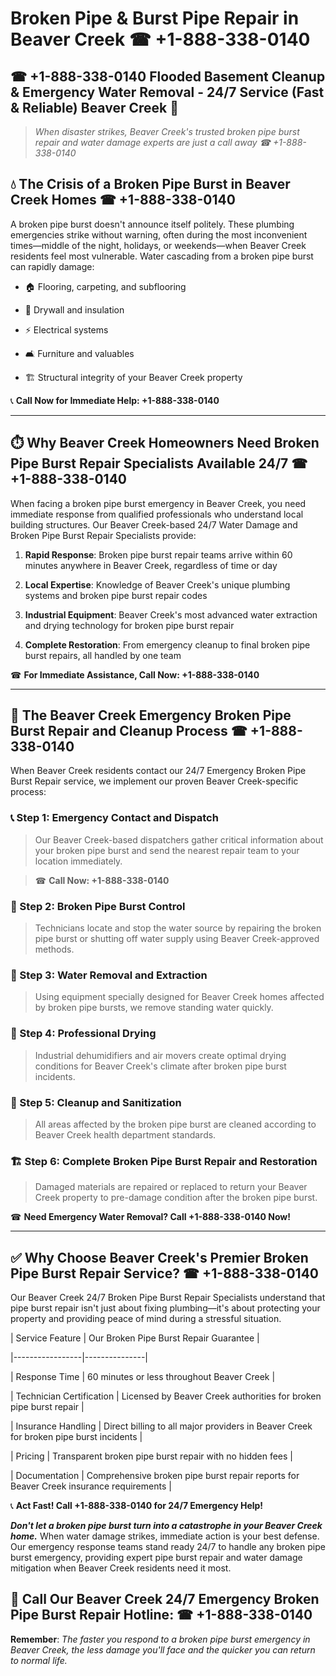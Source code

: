 # Broken Pipe & Burst Pipe Repair in Beaver Creek ☎ +1-888-338-0140  
## ☎ +1-888-338-0140 Flooded Basement Cleanup & Emergency Water Removal - 24/7 Service (Fast & Reliable) Beaver Creek 🚨  

> *When disaster strikes, Beaver Creek's trusted broken pipe burst repair and water damage experts are just a call away ☎ +1-888-338-0140*  

## 💧 The Crisis of a Broken Pipe Burst in Beaver Creek Homes ☎ +1-888-338-0140  

A broken pipe burst doesn't announce itself politely. These plumbing emergencies strike without warning, often during the most inconvenient times—middle of the night, holidays, or weekends—when Beaver Creek residents feel most vulnerable. Water cascading from a broken pipe burst can rapidly damage:  

* 🏠 Flooring, carpeting, and subflooring  
* 🧱 Drywall and insulation  
* ⚡ Electrical systems  
* 🛋️ Furniture and valuables  
* 🏗️ Structural integrity of your Beaver Creek property  

📞 **Call Now for Immediate Help: +1-888-338-0140**  

---  

## ⏱️ Why Beaver Creek Homeowners Need Broken Pipe Burst Repair Specialists Available 24/7 ☎ +1-888-338-0140  

When facing a broken pipe burst emergency in Beaver Creek, you need immediate response from qualified professionals who understand local building structures. Our Beaver Creek-based 24/7 Water Damage and Broken Pipe Burst Repair Specialists provide:  

1. **Rapid Response**: Broken pipe burst repair teams arrive within 60 minutes anywhere in Beaver Creek, regardless of time or day  
2. **Local Expertise**: Knowledge of Beaver Creek's unique plumbing systems and broken pipe burst repair codes  
3. **Industrial Equipment**: Beaver Creek's most advanced water extraction and drying technology for broken pipe burst repair  
4. **Complete Restoration**: From emergency cleanup to final broken pipe burst repairs, all handled by one team  

☎ **For Immediate Assistance, Call Now: +1-888-338-0140**  

---  

## 🔧 The Beaver Creek Emergency Broken Pipe Burst Repair and Cleanup Process ☎ +1-888-338-0140  

When Beaver Creek residents contact our 24/7 Emergency Broken Pipe Burst Repair service, we implement our proven Beaver Creek-specific process:  

### 📞 Step 1: Emergency Contact and Dispatch  
> Our Beaver Creek-based dispatchers gather critical information about your broken pipe burst and send the nearest repair team to your location immediately.  
> ☎ **Call Now: +1-888-338-0140**  

### 🚿 Step 2: Broken Pipe Burst Control  
> Technicians locate and stop the water source by repairing the broken pipe burst or shutting off water supply using Beaver Creek-approved methods.  

### 🌊 Step 3: Water Removal and Extraction  
> Using equipment specially designed for Beaver Creek homes affected by broken pipe bursts, we remove standing water quickly.  

### 💨 Step 4: Professional Drying  
> Industrial dehumidifiers and air movers create optimal drying conditions for Beaver Creek's climate after broken pipe burst incidents.  

### 🧼 Step 5: Cleanup and Sanitization  
> All areas affected by the broken pipe burst are cleaned according to Beaver Creek health department standards.  

### 🏗️ Step 6: Complete Broken Pipe Burst Repair and Restoration  
> Damaged materials are repaired or replaced to return your Beaver Creek property to pre-damage condition after the broken pipe burst.  

☎ **Need Emergency Water Removal? Call +1-888-338-0140 Now!**  

---  

## ✅ Why Choose Beaver Creek's Premier Broken Pipe Burst Repair Service? ☎ +1-888-338-0140  

Our Beaver Creek 24/7 Broken Pipe Burst Repair Specialists understand that pipe burst repair isn't just about fixing plumbing—it's about protecting your property and providing peace of mind during a stressful situation.  

| Service Feature | Our Broken Pipe Burst Repair Guarantee |  
|-----------------|---------------|  
| Response Time | 60 minutes or less throughout Beaver Creek |  
| Technician Certification | Licensed by Beaver Creek authorities for broken pipe burst repair |  
| Insurance Handling | Direct billing to all major providers in Beaver Creek for broken pipe burst incidents |  
| Pricing | Transparent broken pipe burst repair with no hidden fees |  
| Documentation | Comprehensive broken pipe burst repair reports for Beaver Creek insurance requirements |  

📞 **Act Fast! Call +1-888-338-0140 for 24/7 Emergency Help!**  

***Don't let a broken pipe burst turn into a catastrophe in your Beaver Creek home.*** When water damage strikes, immediate action is your best defense. Our emergency response teams stand ready 24/7 to handle any broken pipe burst emergency, providing expert pipe burst repair and water damage mitigation when Beaver Creek residents need it most.  

## 📱 Call Our Beaver Creek 24/7 Emergency Broken Pipe Burst Repair Hotline: ☎ +1-888-338-0140  

**Remember**: *The faster you respond to a broken pipe burst emergency in Beaver Creek, the less damage you'll face and the quicker you can return to normal life.*